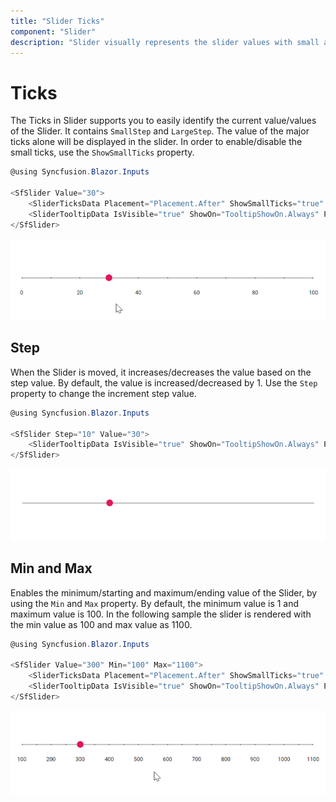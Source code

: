 ```yaml
---
title: "Slider Ticks"
component: "Slider"
description: "Slider visually represents the slider values with small and large ticks placed before, after, or both, of the slider bar."
---
```


# Ticks

The Ticks in Slider supports you to easily identify the current value/values of the Slider. It contains `SmallStep` and `LargeStep`. The value of the major ticks alone will be displayed in the slider. In order to enable/disable the small ticks, use the `ShowSmallTicks` property.

```csharp
@using Syncfusion.Blazor.Inputs

<SfSlider Value="30">
    <SliderTicksData Placement="Placement.After" ShowSmallTicks="true" LargeStep="20" SmallStep="10"></SliderTicksData>
    <SliderTooltipData IsVisible="true" ShowOn="TooltipShowOn.Always" Placement="TooltipPlacement.Before"></SliderTooltipData>
</SfSlider>
```

![Blazor- Slider - Ticks](images/ticks.gif)

## Step

When the Slider is moved, it increases/decreases the value based on the step value. By default, the value is increased/decreased by 1. Use the `Step` property to change the increment step value.

```csharp
@using Syncfusion.Blazor.Inputs

<SfSlider Step="10" Value="30">
    <SliderTooltipData IsVisible="true" ShowOn="TooltipShowOn.Always" Placement="TooltipPlacement.Before"></SliderTooltipData>
</SfSlider>
```

![Blazor- Slider - Step](./images/step.gif)

## Min and Max

Enables the minimum/starting and maximum/ending value of the Slider, by using the `Min` and `Max` property. By default, the minimum value is 1 and maximum value is 100. In the following sample the slider is rendered with the min value as 100 and max value as 1100.

```csharp
@using Syncfusion.Blazor.Inputs

<SfSlider Value="300" Min="100" Max="1100">
    <SliderTicksData Placement="Placement.After" ShowSmallTicks="true" LargeStep="100" SmallStep="50"></SliderTicksData>
    <SliderTooltipData IsVisible="true" ShowOn="TooltipShowOn.Always" Placement="TooltipPlacement.Before"></SliderTooltipData>
</SfSlider>
```

![Blazor- Slider - Min and Max](./images/MinMax.gif)
